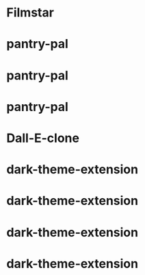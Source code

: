# Filmstar
# pantry-pal
# pantry-pal
# pantry-pal
# Dall-E-clone
# dark-theme-extension
# dark-theme-extension
# dark-theme-extension
# dark-theme-extension

